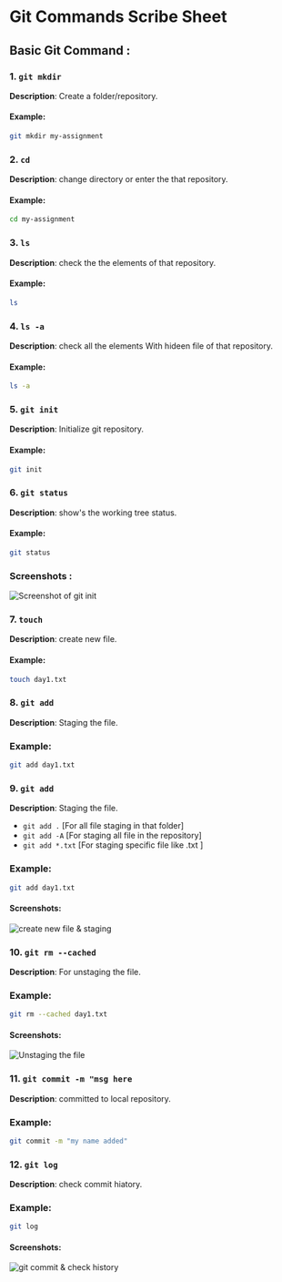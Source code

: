 # Git Commands Scribe Sheet
## Basic Git Command :

### 1. `git mkdir`
**Description**: Create a folder/repository.
#### **Example**:
```bash
git mkdir my-assignment
```
### 2. `cd`
**Description**: change directory or enter the that repository.
#### **Example**:
```bash
cd my-assignment
```
### 3. `ls`
**Description**: check the the elements of that repository.
#### **Example**:
```bash
ls
```
### 4. `ls -a`
**Description**: check all the elements With hideen file of that repository.
#### **Example**:
```bash
ls -a
```
### 5. `git init`
**Description**: Initialize git repository.
#### **Example**:
```bash
git init
```

### 6. `git status`
**Description**: show's the working tree status.
#### **Example**:
```bash
git status
```
### Screenshots :
![Screenshot of git init](https://github.com/riyad20038/IC-DevOps-Batch-2/blob/branch1/assignment_1/Riyad-ICDB2_056/Screenshots/1.create%20foder%20%26%20init.png)

### 7. `touch`
**Description**: create new file.
#### **Example**:
```bash
touch day1.txt
```
### 8. `git add`
**Description**: Staging the file.
### **Example**:
```bash
git add day1.txt
```

### 9. `git add`
**Description**: Staging the file.
- `git add .` [For all file staging in that folder]
- `git add -A` [For staging all file in the repository]
- `git add *.txt` [For staging specific file like .txt ] 
### **Example**:
```bash
git add day1.txt
```
#### Screenshots:
![create new file & staging](https://raw.githubusercontent.com/riyad20038/IC-DevOps-Batch-2/refs/heads/branch1/assignment_1/Riyad-ICDB2_056/Screenshots/2.add%20new%20file%20%26%20staging.png)


### 10. `git rm --cached`
**Description**: For unstaging the file.
### **Example**:
```bash
git rm --cached day1.txt
```
#### Screenshots:
![Unstaging the file](https://raw.githubusercontent.com/riyad20038/IC-DevOps-Batch-2/refs/heads/branch1/assignment_1/Riyad-ICDB2_056/Screenshots/3.unstaging%20file.png)


### 11. `git commit -m "msg here`
**Description**: committed to local repository.
### **Example**:
```bash
git commit -m "my name added"
```
### 12. `git log`
**Description**: check commit hiatory.
### **Example**:
```bash
git log
```
#### Screenshots:
![git commit & check history](https://github.com/riyad20038/IC-DevOps-Batch-2/blob/branch1/assignment_1/Riyad-ICDB2_056/Screenshots/4.git%20commit%20%26%20check%20history.png)
